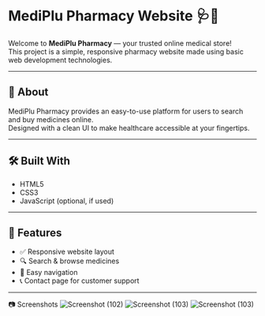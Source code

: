 # MediPlu Pharmacy Website 🩺💊

Welcome to **MediPlu Pharmacy** — your trusted online medical store!  
This project is a simple, responsive pharmacy website made using basic web development technologies.

---

## 📜 About

MediPlu Pharmacy provides an easy-to-use platform for users to search and buy medicines online.  
Designed with a clean UI to make healthcare accessible at your fingertips.

---

## 🛠️ Built With

- HTML5  
- CSS3  
- JavaScript (optional, if used)

---

## 🎯 Features

- ✅ Responsive website layout  
- 🔍 Search & browse medicines  
- 🧭 Easy navigation  
- 📞 Contact page for customer support



---
📷 Screenshots
   ![Screenshot (102)](https://github.com/user-attachments/assets/65c201ed-7a11-4ea5-a1a4-af57adf0dbd2)
   ![Screenshot (103)](https://github.com/user-attachments/assets/801fd242-ac1b-46a3-94f1-688eae73941a)
   ![Screenshot (103)](https://github.com/user-attachments/assets/700fd523-72d5-48b5-be24-a6d8e7d4541c)
